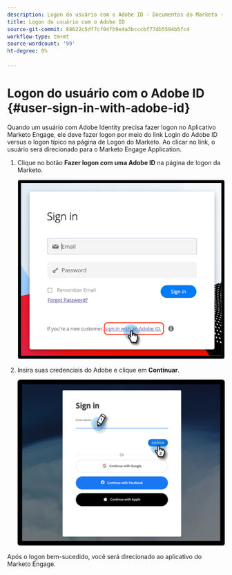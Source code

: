 ```yaml
---
description: Logon do usuário com o Adobe ID - Documentos do Marketo - Documentação do produto
title: Logon do usuário com o Adobe ID
source-git-commit: 88622c5df7cf04fb9e4a3bcccbf77db5594b5fc4
workflow-type: tm+mt
source-wordcount: '99'
ht-degree: 0%

---
```


# Logon do usuário com o Adobe ID {#user-sign-in-with-adobe-id}

Quando um usuário com Adobe Identity precisa fazer logon no Aplicativo Marketo Engage, ele deve fazer logon por meio do link Login do Adobe ID versus o logon típico na página de Logon do Marketo. Ao clicar no link, o usuário será direcionado para o Marketo Engage Application.

1. Clique no botão **Fazer logon com uma Adobe ID** na página de logon da Marketo.

   ![](assets/user-sign-in-with-adobe-id-1.png)

1. Insira suas credenciais do Adobe e clique em **Continuar**.

   ![](assets/user-sign-in-with-adobe-id-2.png)

Após o logon bem-sucedido, você será direcionado ao aplicativo do Marketo Engage.
